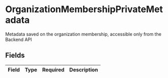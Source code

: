 # OrganizationMembershipPrivateMetadata

Metadata saved on the organization membership, accessible only from the Backend API


## Fields

| Field       | Type        | Required    | Description |
| ----------- | ----------- | ----------- | ----------- |